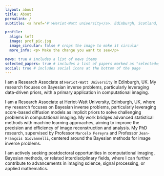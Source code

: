 ```yaml
---
layout: about
title: About
permalink: /
subtitle: <a href='#'>Heriot-Watt university</a>. Edinburgh, Scotland, UK EH14 4AS.

profile:
  align: left
  image: prof_pic.jpg
  image_circular: false # crops the image to make it circular
  more_info: <p> Make the change you want to see</p>

news: true # includes a list of news items
selected_papers: true # includes a list of papers marked as "selected={true}"
social: true # includes social icons at the bottom of the page
---
```


I am a Research Associate at `Heriot-Watt University` in Edinburgh, UK. My research focuses on Bayesian inverse problems, particularly leveraging data-driven priors, with a primary application in computational imaging.

I am a Research Associate at Heriot-Watt University, Edinburgh, UK, where my research focuses on Bayesian inverse problems, particularly leveraging score-based diffusion models as implicit priors to solve challenging problems in computational imaging. My work bridges advanced statistical methods with machine learning approaches, aiming to improve the precision and efficiency of image reconstruction and analysis. My PhD research, supervised by Professor `Marcelo Pereyra` and Professor `Jean-François Giovannelli`, centered around the Bayesian methods for image inverse problems.

I am actively seeking postdoctoral opportunities in computational imaging, Bayesian methods, or related interdisciplinary fields, where I can further contribute to advancements in imaging science, signal processing, or applied mathematics.
